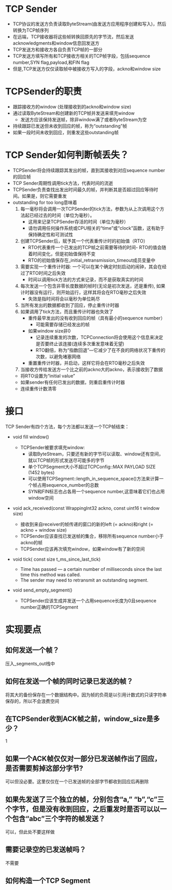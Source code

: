 # TCP Sender
- TCP协议的发送方负责读取ByteStream(由发送方应用程序创建和写入)，然后转换为TCP帧序列
- 在远端，TCP接收器将这些帧转换回原先的字节流，然后发送acknowledgments和window信息回发送方
- TCP发送方和接收方各自负责TCP帧的一部分
- TCP发送方填写所有和TCP接收方相关的TCP帧字段，包括sequence number,SYN flag,payload,和FIN flag
- 但是,TCP发送方仅仅读取帧中被接收方写入的字段，ackno和window size

# TCPSender的职责
- 跟踪接收方的window (处理接收到的ackno和window size)
- 通过读取ByteStream和创建新的TCP帧并发送来填充window
    - 发送方应该保持发送帧，除非window满了或者ByteStream为空
- 持续跟踪已发送但未收到回应的帧，称为“outstanding”帧 
- 如果一段时间未收到回应，则重发这些outstanding帧 

# TCP Sender如何判断帧丢失？
- TCPSender将会持续跟踪其发出的帧，直到其接收到对应sequence number的回应帧
- TCP Sender周期性调用tick方法，代表时间的流逝
- TCPSender负责查找出发出时间最久的帧，并判断其是否超过回应等待时间。如果是，则它需要重发
- outstanding for too long意味着
    1. 每一毫秒将会调用一次TCPSender的tick方法，参数为从上次调用这个方法起已经过去的时间（单位为毫秒）。
        - 这用来记录TCPSender存活的时间（单位为毫秒） 
        - 请勿调用任何操作系统或CPU相关的“time”或“clock”函数，这有助于保持确定性和可测试性
    2. 创建TCPSender后，赋予其一个代表重传计时的初始值（RTO）
        - RTO代表重传一个已发出的TCP帧之前需要等待的时间- RTO的值会随着时间变化，但是初始值保持不变
        - RTO的初始值保存在_initial_retransmission_timeout成员变量中
    3. 需要实现一个重传计时器: 一个可以在某个确定时刻启动的闹钟，其会在经过了RTO时间之后失效
        - 时间以调用tick方法的方式来记录，而不是获取真实的时间
    4. 每次发送一个包含非零长度数据的帧时(无论是初次发送，还是重传), 如果计时器没有运行，则开始运行，这样其将会在RTO毫秒之后失效
        - 失效是指时间将会以毫秒为单位耗尽
    5. 当所有发出的数据都收到了回应，停止重传计时器
    6. 如果调用了tick方法，而且重传计时器也失效了
        - 重传最早发出的没有收到回应的帧（具有最小的sequence number）
            - 可能需要存储已经发出的帧
        - 如果window size非0
            - 记录连续重发的次数，TCPConnection将会使用这个信息来决定是否要终止该连接(连续多次重发意味着无望)
            - RTO翻倍，称为“指数回退”—它减少了在不良的网络状况下重传的次数，以避免堵塞网络
        - 重置重传计时器，并启动，这样它将会在RTO毫秒之后失效
    7. 当接收方传给发送方一个比之前的ackno大的ackno，表示接收到了数据
    - 将RTO设置为“initial value”
    - 如果sender有任何已发出的数据，则重启重传计时器
    - 连续重传计数清零
 
# 接口
TCP Sender有四个方法，每个方法都以发送一个TCP帧结束：
- void fill window()
    - TCPSender被要求填充window: 
        - 读取ByteStream，只要还有新的字节可以读取、window还有空间，就以TCP帧的形式发送尽可能多的字节
        - 单个TCPSegment大小不超过TCPConfig::MAX PAYLOAD SIZE (1452 bytes)
        - 可以使用TCPSegment::length_in_sequence_space()方法来计算一个帧占用sequence_number的总数
        - SYN和FIN标志也占各用一个sequence number,这意味着它们也占用window空间

- void ack_received(const WrappingInt32 ackno, const uint16 t window size)
    - 接收到来自receiver的帧传递的窗口的新的left (= ackno)和right (= ackno + window size)
    - TCPSender应该查找已发送帧的集合，移除所有sequence number小于ackno的帧
    - TCPSender应该再次填充window，如果window有了新的空间
    
- void tick( const size t_ms_since_last_tick)
    - Time has passed — a certain number of milliseconds since the last time this method was called. 
    - The sender may need to retransmit an outstanding segment.

- void send_empty_segment()
    -  TCPSender应该生成并发送一个占用sequence长度为0且sequence number正确的TCPSegment

# 实现要点
## 如何发送一个帧？
压入_segments_out栈中
## 如何在发送一个帧的同时记录已发送的帧？
将其大的备份保存在一个数据结构中。因为帧的负荷是以引用计数式的只读字符串保存的，所以不会浪费空间
## 在TCPSender收到ACK帧之前，window_size是多少？
1
## 如果一个ACK帧仅仅对一部分已发送帧作出了回应，是否需要剪掉这部分字节?
可以但没必要。这里仅仅在一个已发送帧的全部字节都收到回应后再删除
## 如果先发送了三个独立的帧，分别包含“a,” “b”,“c”三个字节，但是没有收到回应，之后重发时是否可以以一个包含“abc”三个字符的帧发送？
可以，但此处不要这样做
## 需要记录空的已发送帧吗？
不需要
## 如何构造一个TCP Segment
